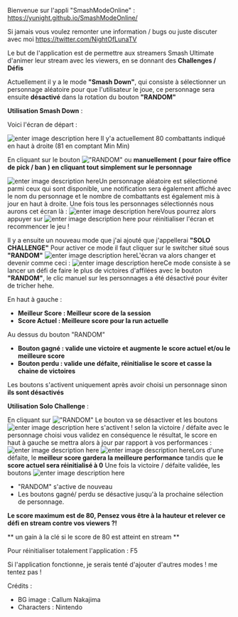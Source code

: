 Bienvenue sur l'appli "SmashModeOnline" : https://yunight.github.io/SmashModeOnline/
 
Si jamais vous voulez remonter une information / bugs  ou juste discuter avec moi https://twitter.com/NightOfLunaTV

Le but de l'application est de permettre aux streamers Smash Ultimate d'animer leur stream avec les viewers, en se donnant des **Challenges / Défis**

Actuellement il y a le mode **"Smash Down"**, qui consiste à sélectionner un personnage aléatoire pour que l'utilisateur le joue, ce personnage sera ensuite **désactivé** dans la rotation du bouton **"RANDOM"**

**Utilisation Smash Down** : 

Voici l'écran de départ :

![enter image description here](https://i.imgur.com/sbZHyFT.png)
Il y'a actuellement 80 combattants indiqué en haut à droite (81 en comptant Min Min)

En cliquant sur le bouton !["RANDOM"](https://i.imgur.com/myPjIuX.png) ou **manuellement** **( pour faire office de pick / ban ) en cliquant tout simplement sur le personnage**

![enter image description here](https://i.imgur.com/STgd7jD.png)Un personnage aléatoire est sélectionné parmi ceux qui sont disponible, une notification sera également affiché avec le nom du personnage et le nombre de combattants est également mis à jour en haut à droite.
Une fois tous les personnages sélectionnés nous aurons cet écran là :
![enter image description here](https://i.imgur.com/Tf8Rxov.png)Vous pourrez alors appuyer sur ![enter image description here](https://i.imgur.com/GLQAtNi.png) pour réinitialiser l'écran et recommencer le jeu !

Il y a ensuite un nouveau mode que j'ai ajouté que j'appellerai **"SOLO CHALLENGE"**
Pour activer ce mode il faut cliquer sur le switcher situé sous **"RANDOM"** ![enter image description here](https://i.imgur.com/UWMTW2J.png)L'écran va alors changer et devenir comme ceci :
![enter image description here](https://i.imgur.com/6VCSPpR.png)Ce mode consiste à se lancer un défi de faire le plus de victoires d'affilées avec le bouton **"RANDOM"**, le clic manuel sur les personnages a été désactivé pour éviter de tricher hehe.

En haut à gauche :

 - **Meilleur Score : Meilleur score de la session**
 - **Score Actuel : Meilleure score pour la run actuelle**
 
Au dessus du bouton "RANDOM"
 - **Bouton gagné : valide une victoire et augmente le score actuel et/ou le meilleure score**
 - **Bouton perdu : valide une défaite, réinitialise le score et casse la chaine de victoires**
 
Les boutons s'activent uniquement après avoir choisi un personnage sinon **ils sont désactivés**

**Utilisation Solo Challenge** : 

En cliquant sur !["RANDOM"](https://i.imgur.com/myPjIuX.png) 
Le bouton va se désactiver et les boutons ![enter image description here](https://i.imgur.com/iDn1kIy.png) s'activent ! selon la victoire / défaite avec le personnage choisi vous validez en conséquence le résultat, le score en haut à gauche se mettra alors à jour par rapport à vos performances : ![enter image description here](https://i.imgur.com/NjsiEki.png)
![enter image description here](https://i.imgur.com/goViSPT.png)Lors d'une défaite, le **meilleur score gardera la meilleure performance** tandis que **le score actuel sera réinitialisé à 0**
Une fois la victoire / défaite validée, les boutons 
![enter image description here](https://i.imgur.com/pT4vnGm.png)

 - "RANDOM" s'active de nouveau
 - Les boutons gagné/ perdu se désactive jusqu'à la prochaine sélection de personnage.


**Le score maximum est de 80, 
Pensez vous être à la hauteur et relever ce défi en stream contre vos viewers ?!**

** un gain à la clé si le score de 80 est atteint en stream  **

Pour réinitialiser totalement l'application : F5

Si l'application fonctionne, je serais tenté d'ajouter d'autres modes ! me tentez pas !

Crédits : 
- BG image : Callum Nakajima
- Characters : Nintendo
